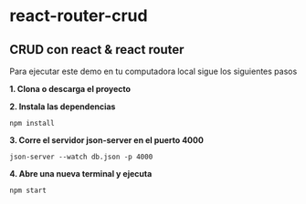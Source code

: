 # react-router-crud
CRUD con react &amp; react router
---

Para ejecutar este demo en tu computadora local sigue los siguientes pasos

**1. Clona o descarga el proyecto**

**2. Instala las dependencias**
```
npm install
```
**3. Corre el servidor json-server en el puerto 4000**
```
json-server --watch db.json -p 4000
```
**4. Abre una nueva terminal y ejecuta**
```
npm start
```


